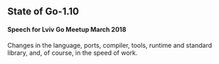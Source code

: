 ## State of Go-1.10

#### Speech for Lviv Go Meetup March 2018

Changes in the language, ports, compiler, tools, runtime and standard library, 
and, of course, in the speed of work.
